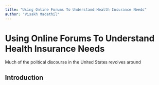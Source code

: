 ```yaml
---
title: "Using Online Forums To Understand Health Insurance Needs"
author: "Visakh Madathil"
---
```




# Using Online Forums To Understand Health Insurance Needs

Much of the political discourse in the United States revolves around 

## Introduction
